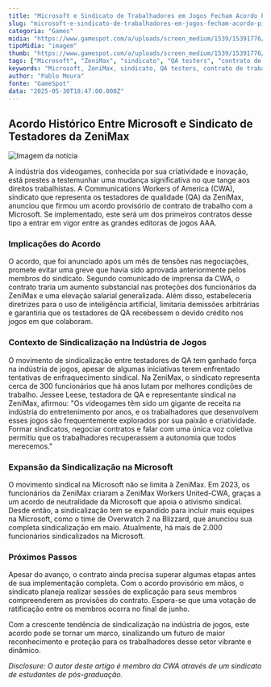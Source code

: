 ```yaml
---
title: "Microsoft e Sindicato de Trabalhadores em Jogos Fecham Acordo Pioneiro de Trabalho"
slug: "microsoft-e-sindicato-de-trabalhadores-em-jogos-fecham-acordo-pioneiro-de-trabalho"
categoria: "Games"
midia: "https://www.gamespot.com/a/uploads/screen_medium/1539/15391776/4504234-4468980-4082290-zenimaxworkersunitedformunion.jpg"
tipoMidia: "imagem"
thumb: "https://www.gamespot.com/a/uploads/screen_medium/1539/15391776/4504234-4468980-4082290-zenimaxworkersunitedformunion.jpg"
tags: ["Microsoft", "ZeniMax", "sindicato", "QA testers", "contrato de trabalho", "indústria de jogos", "sindicalização", "CWA", "direitos trabalhistas", "inteligência artificial"]
keywords: "Microsoft, ZeniMax, sindicato, QA testers, contrato de trabalho, indústria de jogos, sindicalização, CWA, direitos trabalhistas, inteligência artificial"
author: "Pablo Moura"
fonte: "GameSpot"
data: "2025-05-30T18:47:00.000Z"
---
```

## Acordo Histórico Entre Microsoft e Sindicato de Testadores da ZeniMax

![Imagem da notícia](https://www.gamespot.com/a/uploads/screen_medium/1539/15391776/4504234-4468980-4082290-zenimaxworkersunitedformunion.jpg)

A indústria dos videogames, conhecida por sua criatividade e inovação, está prestes a testemunhar uma mudança significativa no que tange aos direitos trabalhistas. A Communications Workers of America (CWA), sindicato que representa os testadores de qualidade (QA) da ZeniMax, anunciou que firmou um acordo provisório de contrato de trabalho com a Microsoft. Se implementado, este será um dos primeiros contratos desse tipo a entrar em vigor entre as grandes editoras de jogos AAA.

### Implicações do Acordo

O acordo, que foi anunciado após um mês de tensões nas negociações, promete evitar uma greve que havia sido aprovada anteriormente pelos membros do sindicato. Segundo comunicado de imprensa da CWA, o contrato traria um aumento substancial nas proteções dos funcionários da ZeniMax e uma elevação salarial generalizada. Além disso, estabeleceria diretrizes para o uso de inteligência artificial, limitaria demissões arbitrárias e garantiria que os testadores de QA recebessem o devido crédito nos jogos em que colaboram.

### Contexto de Sindicalização na Indústria de Jogos

O movimento de sindicalização entre testadores de QA tem ganhado força na indústria de jogos, apesar de algumas iniciativas terem enfrentado tentativas de enfraquecimento sindical. Na ZeniMax, o sindicato representa cerca de 300 funcionários que há anos lutam por melhores condições de trabalho. Jessee Leese, testadora de QA e representante sindical na ZeniMax, afirmou: "Os videogames têm sido um gigante de receita na indústria do entretenimento por anos, e os trabalhadores que desenvolvem esses jogos são frequentemente explorados por sua paixão e criatividade. Formar sindicatos, negociar contratos e falar com uma única voz coletiva permitiu que os trabalhadores recuperassem a autonomia que todos merecemos."

### Expansão da Sindicalização na Microsoft

O movimento sindical na Microsoft não se limita à ZeniMax. Em 2023, os funcionários da ZeniMax criaram a ZeniMax Workers United-CWA, graças a um acordo de neutralidade da Microsoft que apoia o ativismo sindical. Desde então, a sindicalização tem se expandido para incluir mais equipes na Microsoft, como o time de Overwatch 2 na Blizzard, que anunciou sua completa sindicalização em maio. Atualmente, há mais de 2.000 funcionários sindicalizados na Microsoft.

### Próximos Passos

Apesar do avanço, o contrato ainda precisa superar algumas etapas antes de sua implementação completa. Com o acordo provisório em mãos, o sindicato planeja realizar sessões de explicação para seus membros compreenderem as provisões do contrato. Espera-se que uma votação de ratificação entre os membros ocorra no final de junho.

Com a crescente tendência de sindicalização na indústria de jogos, este acordo pode se tornar um marco, sinalizando um futuro de maior reconhecimento e proteção para os trabalhadores desse setor vibrante e dinâmico.

_Disclosure: O autor deste artigo é membro da CWA através de um sindicato de estudantes de pós-graduação._